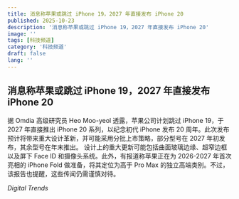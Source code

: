 ```yaml
---
title: 消息称苹果或跳过 iPhone 19，2027 年直接发布 iPhone 20
published: 2025-10-23
description: '消息称苹果或跳过 iPhone 19，2027 年直接发布 iPhone 20'
image: ''
tags: [科技频道]
category: '科技频道'
draft: false
lang: ''
---
```


## 消息称苹果或跳过 iPhone 19，2027 年直接发布 iPhone 20

据 Omdia 高级研究员 Heo Moo-yeol 透露，苹果公司计划跳过 iPhone 19，于 2027 年直接推出 iPhone 20 系列，以纪念初代 iPhone 发布 20 周年。此次发布预计将带来重大设计革新，并可能采用分批上市策略，部分型号在 2027 年初发布，其余型号在年末推出。
设计上的重大更新可能包括曲面玻璃边缘、超窄边框以及屏下 Face ID 和摄像头系统。此外，有报道称苹果正在为 2026-2027 年首次亮相的 iPhone Fold 做准备，将其定位为高于 Pro Max 的独立高端类别。不过，该报告也提醒，这些传闻仍需谨慎对待。

*Digital Trends*
